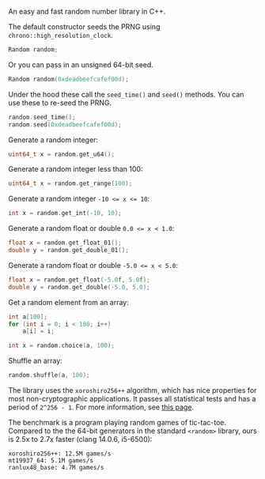 An easy and fast random number library in C++.

The default constructor seeds the PRNG using `chrono::high_resolution_clock`.

```c++
Random random;
```

Or you can pass in an unsigned 64-bit seed.

```c++
Random random(0xdeadbeefcafef00d);
```

Under the hood these call the `seed_time()` and `seed()` methods. You can use
these to re-seed the PRNG.

```c++
random.seed_time();
random.seed(0xdeadbeefcafef00d);
```

Generate a random integer:

```c++
uint64_t x = random.get_u64();
```

Generate a random integer less than 100:

```c++
uint64_t x = random.get_range(100);
```

Generate a random integer `-10 <= x <= 10`:

```c++
int x = random.get_int(-10, 10);
```

Generate a random float or double `0.0 <= x < 1.0`:

```c++
float x = random.get_float_01();
double y = random.get_double_01();
```

Generate a random float or double `-5.0 <= x < 5.0`:

```c++
float x = random.get_float(-5.0f, 5.0f);
double y = random.get_double(-5.0, 5.0);
```

Get a random element from an array:

```c++
int a[100];
for (int i = 0; i < 100; i++)
    a[i] = i;

int x = random.choice(a, 100);
```

Shuffle an array:

```c++
random.shuffle(a, 100);
```

The library uses the `xoroshiro256++` algorithm, which has nice properties for
most non-cryptographic applications. It passes all statistical tests and has a
period of `2^256 - 1`. For more information, see
[this page](https://prng.di.unimi.it/).

The benchmark is a program playing random games of tic-tac-toe. Compared to the
the 64-bit generators in the standard `<random>` library, ours is 2.5x to 2.7x
faster (clang 14.0.6, i5-6500):

```
xoroshiro256++: 12.5M games/s
mt19937_64: 5.1M games/s
ranlux48_base: 4.7M games/s
```
